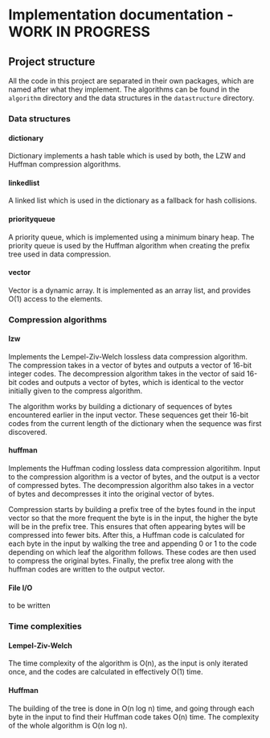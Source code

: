 # Implementation documentation - WORK IN PROGRESS

## Project structure
All the code in this project are separated in their own packages, which are named
after what they implement. The algorithms can be found in the `algorithm` directory
and the data structures in the `datastructure` directory.

### Data structures

#### dictionary
Dictionary implements a hash table which is used by both, the LZW and Huffman
compression algorithms.

#### linkedlist
A linked list which is used in the dictionary as a fallback for hash collisions.

#### priorityqueue
A priority queue, which is implemented using a minimum binary heap. The priority queue
is used by the Huffman algorithm when creating the prefix tree used in data compression.

#### vector
Vector is a dynamic array. It is implemented as an array list, and provides O(1) access
to the elements.

### Compression algorithms

#### lzw
Implements the Lempel-Ziv-Welch lossless data compression algorithm. The compression
takes in a vector of bytes and outputs a vector of 16-bit integer codes. The decompression
algorithm takes in the vector of said 16-bit codes and outputs a vector of bytes, which
is identical to the vector initially given to the compress algorithm.

The algorithm works by building a dictionary of sequences of bytes encountered earlier
in the input vector. These sequences get their 16-bit codes from the current length of
the dictionary when the sequence was first discovered.

#### huffman
Implements the Huffman coding lossless data compression algoritihm. Input to the
compression algorithm is a vector of bytes, and the output is a vector of compressed
bytes. The decompression algorithm also takes in a vector of bytes and decompresses
it into the original vector of bytes.

Compression starts by building a prefix tree of the bytes found in the input vector
so that the more frequent the byte is in the input, the higher the byte will be in
the prefix tree. This ensures that often appearing bytes will be compressed into
fewer bits. After this, a Huffman code is calculated for each byte in the input
by walking the tree and appending 0 or 1 to the code depending on which leaf the
algorithm follows. These codes are then used to compress the original bytes. Finally,
the prefix tree along with the huffman codes are written to the output vector.

#### File I/O
to be written

### Time complexities

#### Lempel-Ziv-Welch
The time complexity of the algorithm is O(n), as the input is only iterated once,
and the codes are calculated in effectively O(1) time.

#### Huffman
The building of the tree is done in O(n log n) time, and going through each byte
in the input to find their Huffman code takes O(n) time. The complexity of the
whole algorithm is O(n log n).
